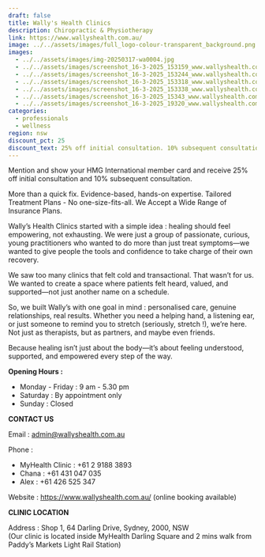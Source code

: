 ```yaml
---
draft: false
title: Wally's Health Clinics
description: Chiropractic & Physiotherapy
link: https://www.wallyshealth.com.au/
image: ../../assets/images/full_logo-colour-transparent_background.png
images:
  - ../../assets/images/img-20250317-wa0004.jpg
  - ../../assets/images/screenshot_16-3-2025_153159_www.wallyshealth.com.au.jpeg
  - ../../assets/images/screenshot_16-3-2025_153244_www.wallyshealth.com.au.jpeg
  - ../../assets/images/screenshot_16-3-2025_153318_www.wallyshealth.com.au.jpeg
  - ../../assets/images/screenshot_16-3-2025_153338_www.wallyshealth.com.au.jpeg
  - ../../assets/images/screenshot_16-3-2025_15343_www.wallyshealth.com.au.jpeg
  - ../../assets/images/screenshot_16-3-2025_19320_www.wallyshealth.com.au.jpeg
categories:
  - professionals
  - wellness
region: nsw
discount_pct: 25
discount_text: 25% off initial consultation. 10% subsequent consultation
---
```

Mention and show your HMG International member card and receive 25% off initial consultation and 10% subsequent consultation.

More than a quick fix. Evidence-based, hands-on expertise. Tailored Treatment Plans - No one-size-fits-all. We Accept a Wide Range of Insurance Plans.

Wally’s Health Clinics started with a simple idea : healing should feel empowering, not exhausting. We were just a group of passionate, curious, young practitioners who wanted to do more than just treat symptoms—we wanted to give people the tools and confidence to take charge of their own recovery.

We saw too many clinics that felt cold and transactional. That wasn’t for us. We wanted to create a space where patients felt heard, valued, and supported—not just another name on a schedule.

So, we built Wally’s with one goal in mind : personalised care, genuine relationships, real results. Whether you need a helping hand, a listening ear, or just someone to remind you to stretch (seriously, stretch !), we’re here. Not just as therapists, but as partners, and maybe even friends.

Because healing isn’t just about the body—it’s about feeling understood, supported, and empowered every step of the way.

**Opening Hours :**

* Monday - Friday : 9 am - 5.30 pm
* Saturday : By appointment only
* Sunday :  Closed

**CONTACT US**

Email : admin@wallyshealth.com.au​

Phone : 

* MyHealth Clinic : +61 2 9188 3893
* Chana : +61 431 047 035
* Alex : +61 426 525 347

Website : https://www.wallyshealth.com.au/ (online booking available)

**CLINIC LOCATION**

Address : Shop 1, 64 Darling Drive, Sydney, 2000, NSW\
(Our clinic is located inside MyHealth Darling Square and 2 mins walk from Paddy’s Markets Light Rail Station)

